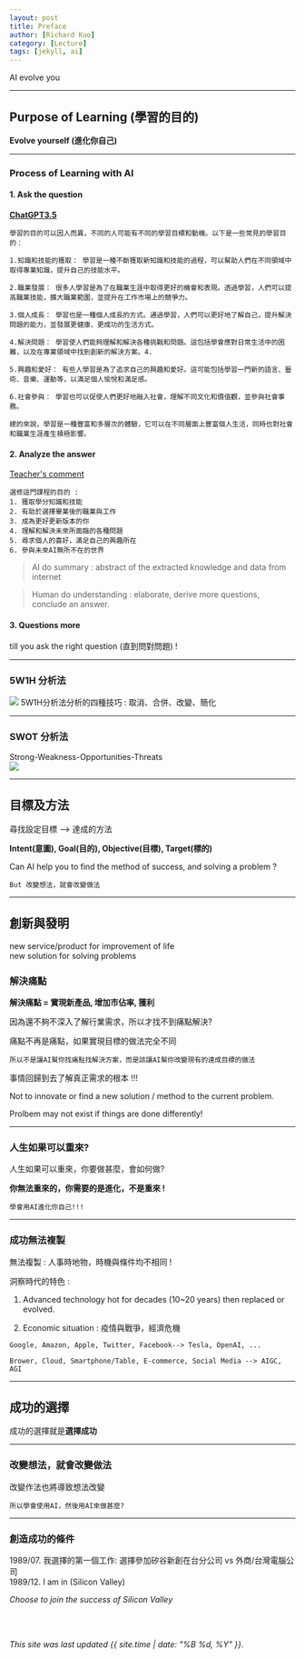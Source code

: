 ```yaml
---
layout: post
title: Preface
author: [Richard Kuo]
category: [Lecture]
tags: [jekyll, ai]
---
```


AI evolve you

---
## Purpose of Learning (學習的目的)

**Evolve yourself (進化你自己)**<br>

---
### Process of Learning with AI

#### 1. Ask the question<br>
**[ChatGPT3.5](https://chat.openai.com/)**<br>
```
學習的目的可以因人而異，不同的人可能有不同的學習目標和動機。以下是一些常見的學習目的：

1.知識和技能的獲取： 學習是一種不斷獲取新知識和技能的過程，可以幫助人們在不同領域中取得專業知識，提升自己的技能水平。

2.職業發展： 很多人學習是為了在職業生涯中取得更好的機會和表現。透過學習，人們可以提高職業技能，擴大職業範圍，並提升在工作市場上的競爭力。

3.個人成長： 學習也是一種個人成長的方式。通過學習，人們可以更好地了解自己，提升解決問題的能力，並發展更健康、更成功的生活方式。

4.解決問題： 學習使人們能夠理解和解決各種挑戰和問題。這包括學會應對日常生活中的困難，以及在專業領域中找到創新的解決方案。4.

5.興趣和愛好： 有些人學習是為了追求自己的興趣和愛好。這可能包括學習一門新的語言、藝術、音樂、運動等，以滿足個人愉悅和滿足感。

6.社會參與： 學習也可以促使人們更好地融入社會，理解不同文化和價值觀，並參與社會事務。

總的來說，學習是一種豐富和多層次的體驗，它可以在不同層面上豐富個人生活，同時也對社會和職業生涯產生積極影響。
```

#### 2. Analyze the answer <br>
<u>Teacher's comment</u><br>
```
選修這門課程的目的 :
1. 獲取學分知識和技能
2. 有助於選擇畢業後的職業與工作
3. 成為更好更新版本的你
4. 理解和解決未來所面臨的各種問題
5. 尋求個人的喜好，滿足自己的興趣所在
6. 參與未來AI無所不在的世界
```

> AI do summary : abstract of the extracted knowledge and data from internet<br>

> Human do understanding : elaborate, derive more questions, conclude an answer.<br>

#### 3. Questions more
till you ask the right question (直到問對問題) !

---
### 5W1H 分析法
![](https://online.visual-paradigm.com/servlet/editor-content/knowledge/5w1h/how-to-research-topic-with-5w1h/sites/7/2020/02/5w1h-questions-and-answer.png)
5W1H分析法分析的四種技巧 : 取消、合併、改變、簡化

---
### SWOT 分析法
Strong-Weakness-Opportunities-Threats<br>
![](https://image-cdn.learnin.tw/bnextmedia/image/album/2018-10/mt-graphic-img-8214.jpg?w=1200&output=webp)

---
## 目標及方法
尋找設定目標 --> 達成的方法<br>

**Intent(意圖), Goal(目的), Objective(目標), Target(標的)**<br>

Can AI help you to find the method of success, and solving a problem ?<br>

`But 改變想法，就會改變做法`<br>

---
## 創新與發明
new service/product for improvement of life<br>
new solution for solving problems<br>

### 解決痛點

**解決痛點 = 實現新產品, 增加市佔率, 獲利**<br>

因為還不夠不深入了解行業需求，所以才找不到痛點解決?<br>

痛點不再是痛點，如果實現目標的做法完全不同<br>

`所以不是讓AI幫你找痛點找解決方案，而是該讓AI幫你改變現有的達成目標的做法`<br>

事情回歸到去了解真正需求的根本 !!! <br>


Not to innovate or find a new solution / method to the current problem.<br>

Prolbem may not exist if things are done differently!<br>

---
### 人生如果可以重來?

人生如果可以重來，你要做甚麼，會如何做?<br>

**你無法重來的，你需要的是進化，不是重來 !**<br>

`學會用AI進化你自己!!!`<br>

---
### 成功無法複製
無法複製 : 人事時地物，時機與條件均不相同 !<br>

洞察時代的特色 :<br>

1. Advanced technology hot for decades (10~20 years) then replaced or evolved.<br>

2. Economic situation : 疫情與戰爭，經濟危機


`Google, Amazon, Apple, Twitter, Facebook--> Tesla, OpenAI, ...`<br>

`Brower, Cloud, Smartphone/Table, E-commerce, Social Media --> AIGC, AGI`<br>

---
## 成功的選擇

成功的選擇就是**選擇成功**<br>

---
### 改變想法，就會改變做法

改變作法也將導致想法改變<br>

`所以學會使用AI，然後用AI來做甚麼?`<br>

---
### 創造成功的條件

1989/07. 我選擇的第一個工作: 選擇參加矽谷新創在台分公司 vs 外商/台灣電腦公司<br>
1989/12. I am in (Silicon Valley)<br>

*Choose to join the success of Silicon Valley*<br>


<br>
<br>

*This site was last updated {{ site.time | date: "%B %d, %Y" }}.*


